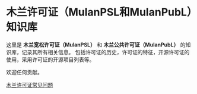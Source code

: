 # 木兰许可证（MulanPSL和MulanPubL）知识库

这里是 **木兰宽松许可证（MulanPSL）** 和 **木兰公共许可证（MulanPubL）** 的知识库，记录其所有相关信息。
包括许可证的历史，许可证的特征，开源许可证的使用，采用许可证的开源项目列表等。

欢迎任何贡献。


[木兰许可证常见问题](FAQ.md)

